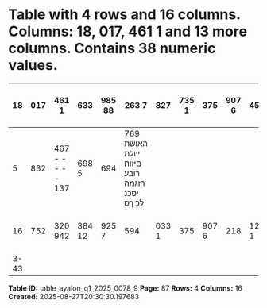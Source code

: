 # Table with 4 rows and 16 columns. Columns: 18, 017, 461 1 and 13 more columns. Contains 38 numeric values.

| 18 | 017 | 461 1 | 633 | 985 88 | 263 7 | 827 | 735 1 | 375 | 907 6 | 451 | 828 2 | 151 | 608 6 | 315 | 870 רזגמה יסכנ לכ ךס |
|---|---|---|---|---|---|---|---|---|---|---|---|---|---|---|---|
| 5 | 832 | 467 - - - - - 137 | 698 5 | 694 | 769 האושת ייולת םיזוח רובע רזגמה יסכנ לכ ךס |  |  |  |  |  |  |  |  |  |  |
| 16 | 752 | 320 942 | 384 12 | 925 7 | 594 | 033 1 | 375 | 907 6 | 218 | 126 1 | 993 | 976 6 | 209 | 002 רזגמה תויובייחתה לכ ךס |  |
| 3-43 |  |  |  |  |  |  |  |  |  |  |  |  |  |  |  |

**Table ID:** table_ayalon_q1_2025_0078_9
**Page:** 87
**Rows:** 4
**Columns:** 16
**Created:** 2025-08-27T20:30:30.197683
